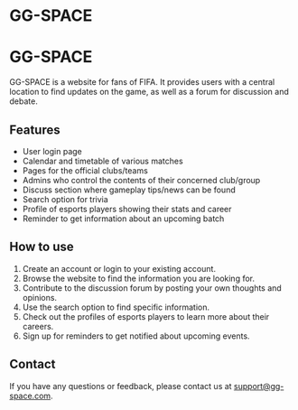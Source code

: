 # GG-SPACE
<h1>GG-SPACE</h1>
<p>GG-SPACE is a website for fans of FIFA. It provides users with a central location to find updates on the game, as well as a forum for discussion and debate.</p>

<h2>Features</h2>
<ul>
<li>User login page</li>
<li>Calendar and timetable of various matches</li>
<li>Pages for the official clubs/teams</li>
<li>Admins who control the contents of their concerned club/group</li>
<li>Discuss section where gameplay tips/news can be found</li>
<li>Search option for trivia</li>
<li>Profile of esports players showing their stats and career</li>
<li>Reminder to get information about an upcoming batch</li>
</ul>

<h2>How to use</h2>
<ol>
<li>Create an account or login to your existing account.</li>
<li>Browse the website to find the information you are looking for.</li>
<li>Contribute to the discussion forum by posting your own thoughts and opinions.</li>
<li>Use the search option to find specific information.</li>
<li>Check out the profiles of esports players to learn more about their careers.</li>
<li>Sign up for reminders to get notified about upcoming events.</li>
</ol>

<h2>Contact</h2>
If you have any questions or feedback, please contact us at <a href="mailto:support@gg-space.com">support@gg-space.com</a>.
